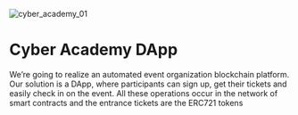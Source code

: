 ![cyber_academy_01](https://camo.githubusercontent.com/570941ccc5af616edbe376dcfd8d75978223b261/68747470733a2f2f63646e2e65766275632e636f6d2f6576656e746c6f676f732f3235363732393335332f796f75747562652e706e67)
# Cyber Academy DApp
We’re going to realize an automated event organization blockchain platform. Our solution is a DApp, where participants can sign up, get their tickets and easily check in on the event. All these operations occur in the network of smart contracts and the entrance tickets are the ERC721 tokens

